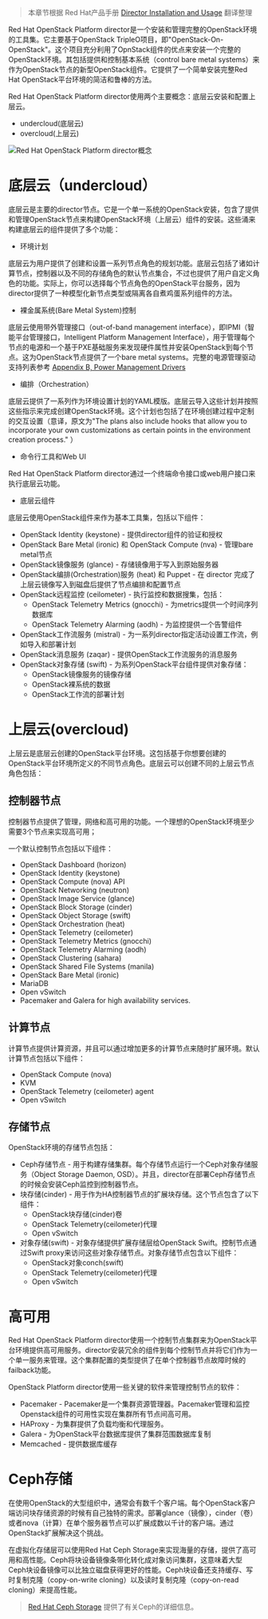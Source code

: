 > 本章节根据 Red Hat产品手册 [Director Installation and Usage](https://access.redhat.com/documentation/en/red-hat-openstack-platform/10/paged/director-installation-and-usage/) 翻译整理

Red Hat OpenStack Platform director是一个安装和管理完整的OpenStack环境的工具集。它主要基于OpenStack TripleO项目，即"OpenStack-On-OpenStack"。这个项目充分利用了OpnStack组件的优点来安装一个完整的OpenStack环境。其包括提供和控制基本系统（control bare metal systems）来作为OpenStack节点的新型OpenStack组件。它提供了一个简单安装完整Red Hat OpenStack平台环境的简洁和鲁棒的方法。

Red Hat OpenStack Platform director使用两个主要概念：底层云安装和配置上层云。

* undercloud(底层云)
* overcloud(上层云)

![Red Hat OpenStack Platform director概念](../../../../img/iaas/openstack/redhat/architecture/undercloud_overcloud.png)

# 底层云（undercloud）

底层云是主要的director节点。它是一个单一系统的OpenStack安装，包含了提供和管理OpenStack节点来构建OpenStack环境（上层云）组件的安装。这些涌来构建底层云的组件提供了多个功能：

* 环境计划

底层云为用户提供了创建和设置一系列节点角色的规划功能。底层云包括了诸如计算节点，控制器以及不同的存储角色的默认节点集合，不过也提供了用户自定义角色的功能。实际上，你可以选择每个节点角色的OpenStack平台服务，因为director提供了一种模型化新节点类型或隔离各自煮鸡蛋系列组件的方法。

* 裸金属系统(Bare Metal System)控制

底层云使用带外管理接口（out-of-band management interface），即IPMI（智能平台管理接口，Intelligent Platform Management Interface），用于管理每个节点的电源和一个基于PXE基础服务来发现硬件属性并安装OpenStack到每个节点。这为OpenStack节点提供了一个bare metal systems。完整的电源管理驱动支持列表参考 [Appendix B, Power Management Drivers](https://access.redhat.com/documentation/en/red-hat-openstack-platform/10/paged/director-installation-and-usage/appendix-b-power-management-drivers)

* 编排（Orchestration）

底层云提供了一系列作为环境设置计划的YAML模版。底层云导入这些计划并按照这些指示来完成创建OpenStack环境。这个计划也包括了在环境创建过程中定制的交互设置（意译，原文为"The plans also include hooks that allow you to incorporate your own customizations as certain points in the environment creation process." ）

* 命令行工具和Web UI

Red Hat OpenStack Platform director通过一个终端命令接口或web用户接口来执行底层云功能。

* 底层云组件

底层云使用OpenStack组件来作为基本工具集，包括以下组件：

* OpenStack Identity (keystone) - 提供director组件的验证和授权
* OpenStack Bare Metal (ironic) 和 OpenStack Compute (nva) - 管理bare metal节点
* OpenStack镜像服务 (glance) - 存储镜像用于写入到原始服务器
* OpenStack编排(Orchestration)服务 (heat) 和 Puppet - 在 director 完成了上层云镜像写入到磁盘后提供了节点编排和配置节点
* OpenStack远程监控 (ceilometer) - 执行监控和数据搜集，包括：
  * OpenStack Telemetry Metrics (gnocchi) - 为metrics提供一个时间序列数据库
  * OpenStack Telemetry Alarming (aodh) - 为监控提供一个告警组件
* OpenStack工作流服务 (mistral) - 为一系列director指定活动设置工作流，例如导入和部署计划
* OpenStack消息服务 (zaqar) - 提供OpenStack工作流服务的消息服务
* OpenStack对象存储 (swift) - 为系列OpenStack平台组件提供对象存储：
  * OpenStack镜像服务的镜像存储
  * OpenStack裸系统的数据
  * OpenStack工作流的部署计划

# 上层云(overcloud)

上层云是底层云创建的OpenStack平台环境。这包括基于你想要创建的OpenStack平台环境所定义的不同节点角色。底层云可以创建不同的上层云节点角色包括：

## 控制器节点

控制器节点提供了管理，网络和高可用的功能。一个理想的OpenStack环境至少需要3个节点来实现高可用；

一个默认控制节点包括以下组件：

* OpenStack Dashboard (horizon)
* OpenStack Identity (keystone)
* OpenStack Compute (nova) API
* OpenStack Networking (neutron)
* OpenStack Image Service (glance)
* OpenStack Block Storage (cinder)
* OpenStack Object Storage (swift)
* OpenStack Orchestration (heat)
* OpenStack Telemetry (ceilometer)
* OpenStack Telemetry Metrics (gnocchi)
* OpenStack Telemetry Alarming (aodh)
* OpenStack Clustering (sahara)
* OpenStack Shared File Systems (manila)
* OpenStack Bare Metal (ironic)
* MariaDB
* Open vSwitch
* Pacemaker and Galera for high availability services.

## 计算节点

计算节点提供计算资源，并且可以通过增加更多的计算节点来随时扩展环境。默认计算节点包括以下组件：

* OpenStack Compute (nova)
* KVM
* OpenStack Telemetry (ceilometer) agent
* Open vSwitch

## 存储节点

OpenStack环境的存储节点包括：

* Ceph存储节点 - 用于构建存储集群。每个存储节点运行一个Ceph对象存储服务（Object Storage Daemon, OSD）。并且，director在部署Ceph存储节点的时候会安装Ceph监控到控制器节点。
* 块存储(cinder) - 用于作为HA控制器节点的扩展块存储。这个节点包含了以下组件：
  * OpenStack块存储(cinder)卷
  * OpenStack Telemetry(ceilometer)代理
  * Open vSwitch
* 对象存储(swift) - 对象存储提供扩展存储层给OpenStack Swift。控制节点通过Swift proxy来访问这些对象存储节点。对象存储节点包含以下组件：
  * OpenStack对象conch(swift)
  * OpenStack Telemetry(ceilometer)代理
  * Open vSwitch

# 高可用

Red Hat OpenStack Platform director使用一个控制节点集群来为OpenStack平台环境提供高可用服务。director安装冗余的组件到每个控制节点并将它们作为一个单一服务来管理。这个集群配置的类型提供了在单个控制器节点故障时候的failback功能。

OpenStack Platform director使用一些关键的软件来管理控制节点的软件：

* Pacemaker - Pacemaker是一个集群资源管理器。Pacemaker管理和监控Openstack组件的可用性实现在集群所有节点间高可用。
* HAProxy - 为集群提供了负载均衡和代理服务。
* Galera - 为OpenStack平台数据库提供了集群范围数据库复制
* Memcached - 提供数据库缓存

# Ceph存储

在使用OpenStack的大型组织中，通常会有数千个客户端。每个OpenStack客户端访问块存储资源的时候有自己独特的需求。部署glance（镜像），cinder（卷）或者nova（计算）在单个服务器节点可以扩展成数以千计的客户端。通过OpenStack扩展解决这个挑战。

在虚拟化存储层可以使用Red Hat Ceph Storage来实现海量的存储，提供了高可用和高性能。Ceph将块设备镜像条带化转化成对象访问集群，这意味着大型Ceph块设备镜像可以比独立磁盘获得更好的性能。Ceph块设备还支持缓存、写时复制克隆（copy-on-write cloning）以及读时复制克隆（copy-on-read cloning）来提高性能。

> [Red Hat Ceph Storage](https://access.redhat.com/products/red-hat-ceph-storage) 提供了有关Ceph的详细信息。